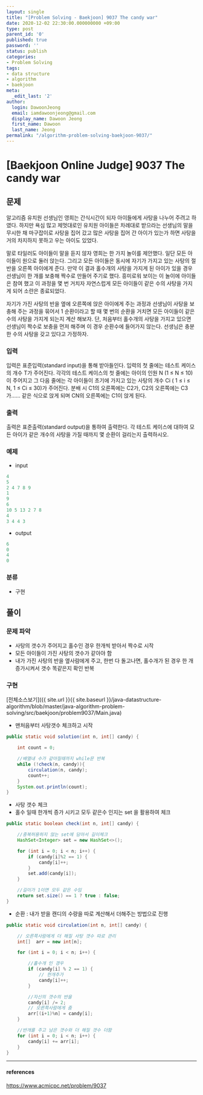 ```yaml
---
layout: single
title: "[Problem Solving - Baekjoon] 9037 The candy war"
date: 2020-12-02 22:30:00.000000000 +09:00
type: post
parent_id: '0'
published: true
password: ''
status: publish
categories:
- Problem Solving
tags:
- data structure
- algorithm
- baekjoon
meta:
  _edit_last: '2'
author:
  login: DawoonJeong
  email: iamdawoonjeong@gmail.com
  display_name: Dawoon Jeong
  first_name: Dawoon
  last_name: Jeong
permalink: "/algorithm-problem-solving-baekjoon-9037/"
---
```

# [Baekjoon Online Judge] 9037 The candy war

## 문제
알고리즘 유치원 선생님인 영희는 간식시간이 되자 아이들에게 사탕을 나누어 주려고 하였다. 하지만 욕심 많고 제멋대로인 유치원 아이들은 차례대로 받으라는 선생님의 말을 무시한 채 마구잡이로 사탕을 집어 갔고 많은 사탕을 집어 간 아이가 있는가 하면 사탕을 거의 차지하지 못하고 우는 아이도 있었다.

말로 타일러도 아이들이 말을 듣지 않자 영희는 한 가지 놀이를 제안했다. 일단 모든 아이들이 원으로 둘러 앉는다. 그리고 모든 아이들은 동시에 자기가 가지고 있는 사탕의 절반을 오른쪽 아이에게 준다. 만약 이 결과 홀수개의 사탕을 가지게 된 아이가 있을 경우 선생님이 한 개를 보충해 짝수로 만들어 주기로 했다. 흥미로워 보이는 이 놀이에 아이들은 참여 했고 이 과정을 몇 번 거치자 자연스럽게 모든 아이들이 같은 수의 사탕을 가지게 되어 소란은 종료되었다.

자기가 가진 사탕의 반을 옆에 오른쪽에 앉은 아이에게 주는 과정과 선생님이 사탕을 보충해 주는 과정을 묶어서 1 순환이라고 할 때 몇 번의 순환을 거치면 모든 아이들이 같은 수의 사탕을 가지게 되는지 계산 해보자. 단, 처음부터 홀수개의 사탕을 가지고 있으면 선생님이 짝수로 보충을 먼저 해주며 이 경우 순환수에 들어가지 않는다. 선생님은 충분한 수의 사탕을 갖고 있다고 가정하자.

### 입력
입력은 표준입력(standard input)을 통해 받아들인다. 입력의 첫 줄에는 테스트 케이스의 개수 T가 주어진다. 각각의 테스트 케이스의 첫 줄에는 아이의 인원 N (1 ≤ N ≤ 10)이 주어지고 그 다음 줄에는 각 아이들이 초기에 가지고 있는 사탕의 개수 Ci ( 1 ≤ i ≤ N, 1 ≤ Ci ≤ 30)가 주어진다. 분배 시 C1의 오른쪽에는 C2가, C2의 오른쪽에는 C3가…… 같은 식으로 앉게 되며 CN의 오른쪽에는 C1이 앉게 된다.

### 출력
출력은 표준출력(standard output)을 통하여 출력한다. 각 테스트 케이스에 대하여 모든 아이가 같은 개수의 사탕을 가질 때까지 몇 순환이 걸리는지 출력하시오.

### 예제

- input

```java
4
5
2 4 7 8 9
1
9
6
10 5 13 2 7 8
4
3 4 4 3
```

- output

```java
6
0
4
0
```

### 분류
- 구현

## 풀이

### 문제 파악

- 사탕의 갯수가 주어지고 홀수인 경우 한개씩 받아서 짝수로 시작
- 모든 아이들이 가진 사탕의 갯수가 같아야 함
- 내가 가진 사탕의 반을 옆사람에게 주고, 한번 다 돌고나면, 홀수개가 된 경우 한 개 증가시켜서 갯수 똑같은지 확인 반복  

### 구현

[전체소스보기]({{ site.url }}{{ site.baseurl }}/java-datastructure-algorithm/blob/master/java-algorithm-problem-solving/src/baekjoon/problem9037/Main.java)

- 맨처음부터 사탕갯수 체크하고 시작

```java
public static void solution(int n, int[] candy) {

    int count = 0;

    //배열내 수가 같아질때까지 while문 반복
    while (!check(n, candy)){
        circulation(n, candy);
        count++;
    }
    System.out.println(count);
}
```

- 사탕 갯수 체크
- 홀수 일때 한개씩 증가 시키고 모두 같은수 인지는 set 을 활용하여 체크

```java
public static boolean check(int n, int[] candy) {

    //중복허용하지 않는 set에 담아서 길이체크
    HashSet<Integer> set = new HashSet<>();

    for (int i = 0; i < n; i++) {
        if (candy[i]%2 == 1) {
            candy[i]++;
        }
        set.add(candy[i]);
    }

    //길이가 1이면 모두 같은 수임
    return set.size() == 1 ? true : false;
}
```

- 순환 : 내가 받을 캔디의 수량을 따로 계산해서 더해주는 방법으로 진행

```java
public static void circulation(int n, int[] candy) {

    // 오른쪽사람에게 더 해질 사탕 갯수 따로 관리
    int[]  arr = new int[n];

    for (int i = 0; i < n; i++) {

        //홀수개 인 경우  
        if (candy[i] % 2 == 1) {
            // 한개추가
            candy[i]++;
        }

        //자신의 갯수의 반을
        candy[i] /= 2;
        // 오른쪽사람에게 줌
        arr[(i+1)%n] = candy[i];
    }

    //반개를 주고 남은 갯수와 더 해질 갯수 더함
    for (int i = 0; i < n; i++) {
        candy[i] += arr[i];
    }
}
```

---

#### references
<https://www.acmicpc.net/problem/9037>
